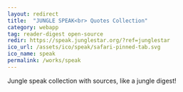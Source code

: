 ```yaml
---
layout: redirect
title:  "JUNGLE SPEAK<br> Quotes Collection"
category: webapp
tag: reader-digest open-source
redir: https://speak.junglestar.org/?ref=junglestar
ico_url: /assets/ico/speak/safari-pinned-tab.svg
ico_name: speak
permalink: /works/speak
---
```


Jungle speak collection with sources, like a jungle digest!
